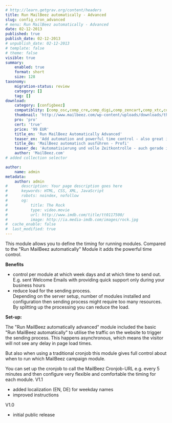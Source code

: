 ```yaml
---
# http://learn.getgrav.org/content/headers
title: Run MailBeez automatically - Advanced
slug: config_cron_advanced
# menu: Run MailBeez automatically - Advanced
date: 02-12-2013
published: true
publish_date: 02-12-2013
# unpublish_date: 02-12-2013
# template: false
# theme: false
visible: true
summary:
    enabled: true
    format: short
    size: 128
taxonomy:
    migration-status: review
    category: []
    tag: []
download:
    category: [configbeez]
    compatiblity: [comp_osc,comp_cre,comp_digi,comp_zencart,comp_xtc,comp_gambio]
    thumbnail: 'http://www.mailbeez.com/wp-content/uploads/downloads/thumbnails/2013/12/icon_cron_64.png'
    pro: 'pro'
    cert: 'true'
    price: '99 EUR'
    title_en: 'Run MailBeez Automatically Advanced'
    teaser_en: 'Add automation and powerful time control - also great in combination with traditional cronjobs'
    title_de: 'MailBeez automatisch ausführen - Profi'
    teaser_de: 'Automatisierung und volle Zeitkontrolle - auch gerade in Kombination mit traditionellen Cronjobs'
    author: 'MailBeez.com'
# added collection selector

author:
    name: admin
metadata:
    author: admin
#      description: Your page description goes here
#      keywords: HTML, CSS, XML, JavaScript
#      robots: noindex, nofollow
#      og:
#          title: The Rock
#          type: video.movie
#          url: http://www.imdb.com/title/tt0117500/
#          image: http://ia.media-imdb.com/images/rock.jpg
#  cache_enable: false
#  last_modified: true
---
```


This module allows you to define the timing for running modules. Compared to the "Run MailBeez automatically" Module it adds the powerful time control.

**Benefits**

- control per module at which week days and at which time to send out.   
E.g. sent Welcome Emails with providing quick support only during your business hours
- reduce load for the sending process.  
Depending on the server setup, number of modules installed and configuration then sending process might require too many resources. By splitting up the processing you can reduce the load.



**Set-up:**

The "Run MailBeez automatically advanced" module included the basic "Run MailBeez automatically" to utilise the traffic on the website to trigger the sending process. This happens asynchronous, which means the visitor will not see any delay in page load times.

But also when using a traditional cronjob this module gives full control about when to run which MailBeez campaign module.

You can set up the cronjob to call the MailBeez Cronjob-URL e.g. every 5 minutes and then configure very flexible and comfortable the timing for each module.
V1.1
- added localization (EN, DE) for weekday names
- improved instructions

V1.0
- initial public release